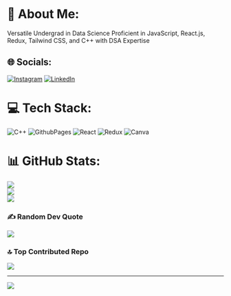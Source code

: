 # 💫 About Me:
Versatile Undergrad in Data Science Proficient in JavaScript, React.js, Redux, Tailwind CSS, and C++ with DSA Expertise


## 🌐 Socials:
[![Instagram](https://img.shields.io/badge/Instagram-%23E4405F.svg?logo=Instagram&logoColor=white)](https://instagram.com/pratikrajjjj) [![LinkedIn](https://img.shields.io/badge/LinkedIn-%230077B5.svg?logo=linkedin&logoColor=white)](https://www.linkedin.com/in/pratik-raj-375034217/) 

# 💻 Tech Stack:
![C++](https://img.shields.io/badge/c++-%2300599C.svg?style=for-the-badge&logo=c%2B%2B&logoColor=white) ![GithubPages](https://img.shields.io/badge/github%20pages-121013?style=for-the-badge&logo=github&logoColor=white) ![React](https://img.shields.io/badge/react-%2320232a.svg?style=for-the-badge&logo=react&logoColor=%2361DAFB) ![Redux](https://img.shields.io/badge/redux-%23593d88.svg?style=for-the-badge&logo=redux&logoColor=white) ![Canva](https://img.shields.io/badge/Canva-%2300C4CC.svg?style=for-the-badge&logo=Canva&logoColor=white)
# 📊 GitHub Stats:
![](https://github-readme-stats.vercel.app/api?username=pratik20gb&theme=dark&hide_border=false&include_all_commits=false&count_private=false)<br/>
![](https://github-readme-streak-stats.herokuapp.com/?user=pratik20gb&theme=dark&hide_border=false)<br/>
![](https://github-readme-stats.vercel.app/api/top-langs/?username=pratik20gb&theme=dark&hide_border=false&include_all_commits=false&count_private=false&layout=compact)

### ✍️ Random Dev Quote
![](https://quotes-github-readme.vercel.app/api?type=horizontal&theme=dark)

### 🔝 Top Contributed Repo
![](https://github-contributor-stats.vercel.app/api?username=pratik20gb&limit=5&theme=dark&combine_all_yearly_contributions=true)

---
[![](https://visitcount.itsvg.in/api?id=pratik20gb&icon=0&color=0)](https://visitcount.itsvg.in)


<!-- Proudly created with GPRM ( https://gprm.itsvg.in ) -->
